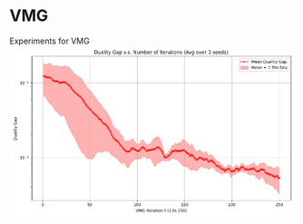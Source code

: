 # VMG
Experiments for VMG
![Duality gap v.s. Number of iterations (Averaged over 3 random seeds)](vmg_avg_duality_gap.png)
